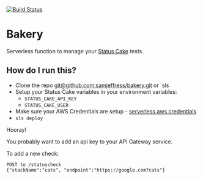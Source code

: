 [![Build Status](https://travis-ci.org/samjeffress/bakery.svg?branch=master)](https://travis-ci.org/samjeffress/bakery)
# Bakery

Serverless function to manage your [Status Cake](https://www.statuscake.com/) tests. 

## How do I run this?
* Clone the repo [git@github.com:samjeffress/bakery.git](git@github.com:samjeffress/bakery.git) or `sls 
* Setup your Status Cake variables in your environment variables:
  - `STATUS_CAKE_API_KEY`
  - `STATUS_CAKE_USER`
* Make sure your AWS Credentials are setup - [serverless aws credentials](https://serverless.com/framework/docs/providers/aws/guide/credentials/) 
* `sls deploy` 

Hooray!


You probably want to add an api key to your API Gateway service.

To add a new check:

	POST to /statuscheck
	{"stackName":"cats", "endpoint":"https://google.com?cats"}